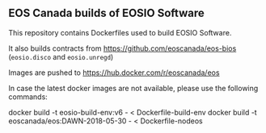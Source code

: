 EOS Canada builds of EOSIO Software
-----------------------------------

This repository contains Dockerfiles used to build EOSIO Software.

It also builds contracts from https://github.com/eoscanada/eos-bios
(`eosio.disco` and `eosio.unregd`)

Images are pushed to https://hub.docker.com/r/eoscanada/eos

In case the latest docker images are not available, please use the following commands:

docker build -t eosio-build-env:v6 - < Dockerfile-build-env
docker build -t eoscanada/eos:DAWN-2018-05-30 - < Dockerfile-nodeos
